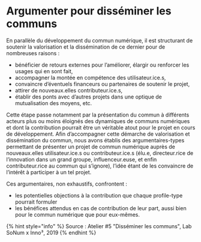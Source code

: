 # Argumenter pour disséminer les communs

En parallèle du développement du commun numérique, il est structurant de soutenir la valorisation et la dissémination de ce dernier pour de nombreuses raisons :

* bénéficier de retours externes pour l’améliorer, élargir ou renforcer les usages qui en sont fait, 
* accompagner la montée en compétence des utilisateur.ice.s, 
* convaincre d’éventuels financeurs ou partenaires de soutenir le projet, 
* attirer de nouveaux.elles contributeur.ice.s, 
* établir des ponts avec d’autres projets dans une optique de mutualisation des moyens, etc. 

Cette étape passe notamment par la présentation du commun à différents acteurs plus ou moins éloignés des dynamiques de communs numériques et dont la contribution pourrait être un véritable atout pour le projet en cours de développement. Afin d’accompagner cette démarche de valorisation et dissémination du commun, nous avons établis des argumentaires-types permettant de présenter un projet de commun numérique auprès de nouveaux.elles utilisateur.ice.s ou contributeur.ice.s \(élu.e, directeur.rice de l’innovation dans un grand groupe, influenceur.euse, et enfin contributeur.rice au commun qui s’ignore\), l’idée étant de les convaincre de l’intérêt à participer à un tel projet.

Ces argumentaires, non exhaustifs, confrontent :

* les potentielles objections à la contribution que chaque profile-type pourrait formuler 
* les bénéfices attendus en cas de contribution de leur part, aussi bien pour le commun numérique que pour eux-mêmes. 

{% hint style="info" %}
Source : Atelier \#5 "Disséminer les communs", Lab SoNum x Inno³, 2019
{% endhint %}


